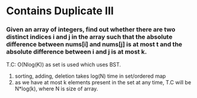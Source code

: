 # Contains Duplicate III
### Given an array of integers, find out whether there are two distinct indices i and j in the array such that the absolute difference between nums[i] and nums[j] is at most t and the absolute difference between i and j is at most k.

T.C: O(Nlog(K))  as set is used which uses BST.
1. sorting, adding, deletion takes log(N) time in set/ordered map
2. as we have at most k elements present in the set at any time, T.C will be N*log(k), where N is size of array.
